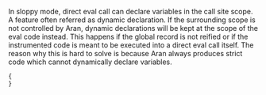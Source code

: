 In sloppy mode, direct eval call can declare variables in the call site scope. A
feature often referred as dynamic declaration. If the surrounding scope is not
controlled by Aran, dynamic declarations will be kept at the scope of the eval
code instead. This happens if the global record is not reified or if the
instrumented code is meant to be executed into a direct eval call itself. The
reason why this is hard to solve is because Aran always produces strict code
which cannot dynamically declare variables.

```js
{
}
```
